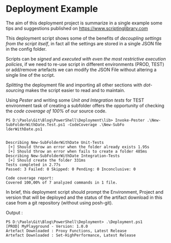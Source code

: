 # Deployment Example
The aim of this deployment project is summarize in a single example some tips and suggestions published on https://www.scriptinglibrary.com

This deployment script shows some of the benefits of _decoupling settings from the script itself_, in fact all the settings are stored in a single JSON file in the config folder.

Scripts can be _signed_ and _executed with even the most restrictive execution policies_, if we need to re-use script in different environments (PROD, TEST) or add/remove artefacts we can modify the JSON File without altering a single line of the script.

_Splitting_ the deployment file and importing all other sections with _dot-sourcing_ makes the script easier to read and to maintain. 

Using _Pester_ and writing some _Unit and Integration tests_ for TEST environment task of creating a subfolder offers the opportunity of checking the _code coverage of 100%_ of our source code.
~~~~ 
PS D:\Paolo\Git\Blog\PowerShell\Deployment\lib> Invoke-Pester .\New-SubFolderWithDate.Test.ps1 -CodeCoverage .\New-SubFo
lderWithDate.ps1


Describing New-SubFolderWithDate Unit-Tests
 [+] Should throw an error when the folder already exists 1.95s
 [+] Should throw an error when fails to create a folder 485ms
Describing New-SubFolderWithDate Integration-Tests
 [+] Should create the folder 331ms
Tests completed in 2.77s
Passed: 3 Failed: 0 Skipped: 0 Pending: 0 Inconclusive: 0

Code coverage report:
Covered 100,00% of 7 analyzed commands in 1 file.
~~~~ 
In brief, this deployment script should prompt the Environment, Project and version that will be deployed and the status of the artifact download in this case from a git repository (without using posh-git).

Output :
~~~~ 
PS D:\Paolo\Git\Blog\PowerShell\Deployment> .\Deployment.ps1
[PROD] MyPlayground - Version: 1.0.0
Artefact Downloaded : Proxy Functions, Latest Release
Artefact Downloaded : Set-HighPerformance, Latest Release
~~~~ 